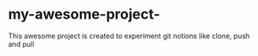 # my-awesome-project-
This awesome project is created to experiment git notions like clone, push and pull
